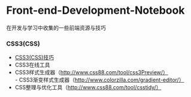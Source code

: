 # Front-end-Development-Notebook
在开发与学习中收集的一些前端资源与技巧

### CSS3(CSS)
- [CSS3(CSS)技巧](https://github.com/jianghong1992/Front-end-Development-Notebook/blob/master/CSS3-CSS/tips.md)
- CSS3在线工具
 - CSS3样式生成器（http://www.css88.com/tool/css3Preview/）   
 - CSS3渐变样式生成器（http://www.colorzilla.com/gradient-editor/）  
 - CSS整理与优化工具（http://www.css88.com/tool/csstidy/）
